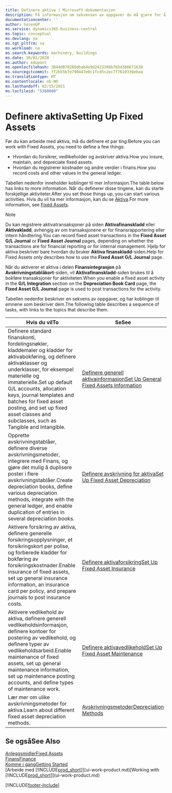 ```yaml
---
title: Definere aktiva | Microsoft-dokumentasjon
description: Få informasjon om sekvensen av oppgaver du må gjøre for å definere aktiva, for eksempel maskiner eller bygninger.
documentationcenter: ''
author: SorenGP
ms.service: dynamics365-business-central
ms.topic: conceptual
ms.devlang: na
ms.tgt_pltfrm: na
ms.workload: na
ms.search.keywords: machinery, buildings
ms.date: 10/01/2020
ms.author: edupont
ms.openlocfilehash: 3044d878260dbab4e9d2423398b7654386671638
ms.sourcegitcommit: ff2b55b7e790447e0c1fcd5c2ec7f7610338ebaa
ms.translationtype: HT
ms.contentlocale: nb-NO
ms.lasthandoff: 02/15/2021
ms.locfileid: "5380080"
---
```

# <a name="setting-up-fixed-assets"></a><span data-ttu-id="fb515-103">Definere aktiva</span><span class="sxs-lookup"><span data-stu-id="fb515-103">Setting Up Fixed Assets</span></span>
<span data-ttu-id="fb515-104">Før du kan arbeide med aktiva, må du definere et par ting:</span><span class="sxs-lookup"><span data-stu-id="fb515-104">Before you can work with Fixed Assets, you need to define a few things:</span></span>  

* <span data-ttu-id="fb515-105">Hvordan du forsikrer, vedlikeholder og avskriver aktiva.</span><span class="sxs-lookup"><span data-stu-id="fb515-105">How you insure, maintain, and depreciate fixed assets.</span></span>  
* <span data-ttu-id="fb515-106">Hvordan du registrerer kostnader og andre verdier i finans.</span><span class="sxs-lookup"><span data-stu-id="fb515-106">How you record costs and other values in the general ledger.</span></span>  

<span data-ttu-id="fb515-107">Tabellen nedenfor inneholder koblinger til mer informasjon.</span><span class="sxs-lookup"><span data-stu-id="fb515-107">The table below has links to more information.</span></span> <span data-ttu-id="fb515-108">Når du definerer disse tingene, kan du starte forskjellige aktiviteter.</span><span class="sxs-lookup"><span data-stu-id="fb515-108">After you set those things up, you can start various activities.</span></span> <span data-ttu-id="fb515-109">Hvis du vil ha mer informasjon, kan du se [Aktiva](fa-manage.md).</span><span class="sxs-lookup"><span data-stu-id="fb515-109">For more information, see [Fixed Assets](fa-manage.md).</span></span>  

> [!NOTE]  
>   <span data-ttu-id="fb515-110">Du kan registrere aktivatransaksjoner på siden **Aktivafinanskladd** eller **Aktivakladd**, avhengig av om transaksjonene er for finansrapportering eller intern håndtering.</span><span class="sxs-lookup"><span data-stu-id="fb515-110">You can record fixed asset transactions in the **Fixed Asset G/L Journal** or **Fixed Asset Journal** pages, depending on whether the transactions are for financial reporting or for internal management.</span></span> <span data-ttu-id="fb515-111">Hjelp for aktiva beskriver bare hvordan du bruker **Aktiva finanskladd**-siden.</span><span class="sxs-lookup"><span data-stu-id="fb515-111">Help for Fixed Assets only describes how to use the **Fixed Asset G/L Journal** page.</span></span>  

<span data-ttu-id="fb515-112">Når du aktiverer et aktiva i delen **Finansintegrasjon** på **Avskrivningstablåkort**-siden, vil **Aktivafinanskladd**-siden brukes til å bokføre transaksjoner for aktiviteten.</span><span class="sxs-lookup"><span data-stu-id="fb515-112">When you enable a fixed asset activity in the **G/L Integration** section on the **Depreciation Book Card** page, the **Fixed Asset G/L Journal** page is used to post transactions for the activity.</span></span>

<span data-ttu-id="fb515-113">Tabellen nedenfor beskriver en sekvens av oppgaver, og har koblinger til emnene som beskriver dem.</span><span class="sxs-lookup"><span data-stu-id="fb515-113">The following table describes a sequence of tasks, with links to the topics that describe them.</span></span>  

| <span data-ttu-id="fb515-114">Hvis du vil</span><span class="sxs-lookup"><span data-stu-id="fb515-114">To</span></span> | <span data-ttu-id="fb515-115">Se</span><span class="sxs-lookup"><span data-stu-id="fb515-115">See</span></span> |
| --- | --- |
| <span data-ttu-id="fb515-116">Definere standard finanskonti, fordelingsnøkler, kladdemaler og kladder for aktivabokføring, og definere aktivaklasser og underklasser, for eksempel materielle og immaterielle.</span><span class="sxs-lookup"><span data-stu-id="fb515-116">Set up default G/L accounts, allocation keys, journal templates and batches for fixed asset posting, and set up fixed asset classes and subclasses, such as Tangible and Intangible.</span></span> |[<span data-ttu-id="fb515-117">Definere generell aktivainformasjon</span><span class="sxs-lookup"><span data-stu-id="fb515-117">Set Up General Fixed Assets Information</span></span>](fa-how-setup-general.md) |
| <span data-ttu-id="fb515-118">Opprette avskrivningstablåer, definere diverse avskrivningsmetoder, integrere med Finans, og gjøre det mulig å duplisere poster i flere avskrivningstablåer.</span><span class="sxs-lookup"><span data-stu-id="fb515-118">Create depreciation books, define various depreciation methods, integrate with the general ledger, and enable duplication of entries in several depreciation books.</span></span> |[<span data-ttu-id="fb515-119">Definere avskrivning for aktiva</span><span class="sxs-lookup"><span data-stu-id="fb515-119">Set Up Fixed Asset Depreciation</span></span>](fa-how-setup-depreciation.md) |
| <span data-ttu-id="fb515-120">Aktivere forsikring av aktiva, definere generelle forsikringsopplysninger, et forsikringskort per polise, og forberede kladder for bokføring av forsikringskostnader.</span><span class="sxs-lookup"><span data-stu-id="fb515-120">Enable insurance of fixed assets, set up general insurance information, an insurance card per policy, and prepare journals to post insurance costs.</span></span> |[<span data-ttu-id="fb515-121">Definere aktivaforsikring</span><span class="sxs-lookup"><span data-stu-id="fb515-121">Set Up Fixed Asset Insurance</span></span>](fa-how-setup-insurance.md) |
| <span data-ttu-id="fb515-122">Aktivere vedlikehold av aktiva, definere generell vedlikeholdsinformasjon, definere kontoer for postering av vedlikehold, og definere typer av vedlikeholdsarbeid.</span><span class="sxs-lookup"><span data-stu-id="fb515-122">Enable maintenance of fixed assets, set up general maintenance information, set up maintenance posting accounts, and define types of maintenance work.</span></span> |[<span data-ttu-id="fb515-123">Definere aktivavedlikehold</span><span class="sxs-lookup"><span data-stu-id="fb515-123">Set Up Fixed Asset Maintenance</span></span>](fa-how-setup-maintenance.md) |
| <span data-ttu-id="fb515-124">Lær mer om ulike avskrivningsmetoder for aktiva.</span><span class="sxs-lookup"><span data-stu-id="fb515-124">Learn about different fixed asset depreciation methods.</span></span> |[<span data-ttu-id="fb515-125">Avskrivningsmetoder</span><span class="sxs-lookup"><span data-stu-id="fb515-125">Depreciation Methods</span></span>](fa-depreciation-methods.md) |

## <a name="see-also"></a><span data-ttu-id="fb515-126">Se også</span><span class="sxs-lookup"><span data-stu-id="fb515-126">See Also</span></span>
[<span data-ttu-id="fb515-127">Anleggsmidler</span><span class="sxs-lookup"><span data-stu-id="fb515-127">Fixed Assets</span></span>](fa-manage.md)  
[<span data-ttu-id="fb515-128">Finans</span><span class="sxs-lookup"><span data-stu-id="fb515-128">Finance</span></span>](finance.md)  
[<span data-ttu-id="fb515-129">Komme i gang</span><span class="sxs-lookup"><span data-stu-id="fb515-129">Getting Started</span></span>](product-get-started.md)  
<span data-ttu-id="fb515-130">[Arbeide med [!INCLUDE[prod_short](includes/prod_short.md)]](ui-work-product.md)</span><span class="sxs-lookup"><span data-stu-id="fb515-130">[Working with [!INCLUDE[prod_short](includes/prod_short.md)]](ui-work-product.md)</span></span>


[!INCLUDE[footer-include](includes/footer-banner.md)]